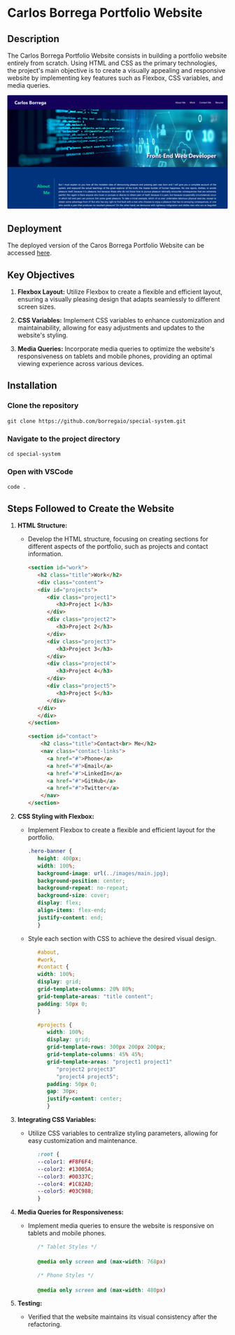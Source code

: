 # Carlos Borrega Portfolio Website

## Description 

The Carlos Borrega Portfolio Website consists in building a portfolio website entirely from scratch. Using HTML and CSS as the primary technologies, the project's main objective is to create a visually appealing and responsive website by implementing key features such as Flexbox, CSS variables, and media queries.

![Screenshot](./images/portfolio.png)


## Deployment

The deployed version of the Caros Borrega Portfolio Website can be accessed [here](https://borregaio.github.io/special-system/).


## Key Objectives

1. **Flexbox Layout:** Utilize Flexbox to create a flexible and efficient layout, ensuring a visually pleasing design that adapts seamlessly to different screen sizes.

2. **CSS Variables:** Implement CSS variables to enhance customization and maintainability, allowing for easy adjustments and updates to the website's styling.

3. **Media Queries:** Incorporate media queries to optimize the website's responsiveness on tablets and mobile phones, providing an optimal viewing experience across various devices.


## Installation

### Clone the repository
```console
git clone https://github.com/borregaio/special-system.git
```

### Navigate to the project directory
```console
cd special-system
```

### Open with VSCode
```console
code .
```

## Steps Followed to Create the Website

1. **HTML Structure:**
   - Develop the HTML structure, focusing on creating sections for different aspects of the portfolio, such as projects and contact information.
   
      ```html
      <section id="work">
         <h2 class="title">Work</h2>
         <div class="content">
         <div id="projects">
            <div class="project1">
               <h3>Project 1</h3>
            </div>
            <div class="project2">
               <h3>Project 2</h3>
            </div>
            <div class="project3">
               <h3>Project 3</h3>
            </div>
            <div class="project4">
               <h3>Project 4</h3>
            </div>
            <div class="project5">
               <h3>Project 5</h3>
            </div>
         </div>
         </div>
      </section>
      ```

      ```html
      <section id="contact">
          <h2 class="title">Contact<br> Me</h2>
          <nav class="contact-links">
            <a href="#">Phone</a>
            <a href="#">Email</a>
            <a href="#">LinkedIn</a>
            <a href="#">GitHub</a>
            <a href="#">Twitter</a>
          </nav>
      </section>
      ```

2. **CSS Styling with Flexbox:**
   - Implement Flexbox to create a flexible and efficient layout for the portfolio.

      ```css
      .hero-banner {
         height: 400px;
         width: 100%;
         background-image: url(../images/main.jpg);
         background-position: center;
         background-repeat: no-repeat;
         background-size: cover;
         display: flex;
         align-items: flex-end;
         justify-content: end;
         }
      ```
   - Style each section with CSS to achieve the desired visual design.

      ```css
         #about,
         #work,
         #contact {
         width: 100%;
         display: grid;
         grid-template-columns: 20% 80%;
         grid-template-areas: "title content";
         padding: 50px 0;
         }
      ```
      ```css
         #projects {
            width: 100%;
            display: grid;
            grid-template-rows: 300px 200px 200px;
            grid-template-columns: 45% 45%;
            grid-template-areas: "project1 project1"
               "project2 project3"
               "project4 project5";
            padding: 50px 0;
            gap: 30px;
            justify-content: center;
            }
      ```

3. **Integrating CSS Variables:**
   - Utilize CSS variables to centralize styling parameters, allowing for easy customization and maintenance.

      ```css
         :root {
         --color1: #F8F6F4;
         --color2: #13005A;
         --color3: #00337C;
         --color4: #1C82AD;
         --color5: #03C988;
         }
      ```

4. **Media Queries for Responsiveness:**
   - Implement media queries to ensure the website is responsive on tablets and mobile phones.

      ```css
         /* Tablet Styles */

         @media only screen and (max-width: 768px)
      ```

      ```css
         /* Phone Styles */

         @media only screen and (max-width: 480px)
      ```

5. **Testing:**
   - Verified that the website maintains its visual consistency after the refactoring.